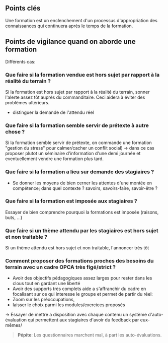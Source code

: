 ## Points clés

Une formation est un enclenchement d'un processus d'appropriation des connaissances qui continuera après le temps de la formation.


## Points de vigilance quand on aborde une formation

Différents cas:

### Que faire si la formation vendue est hors sujet par rapport à la réalité du terrain ?

Si la formation est hors sujet par rapport à la réalité du terrain, sonner l'alerte assez tôt auprès du commanditaire. Ceci aidera à éviter des problèmes ultérieurs.

- distinguer la demande de l'attendu réel

### Que faire si la formation semble servir de prétexte à autre chose ?

Si la formation semble servir de prétexte, on commande une formation "gestion du stress" pour calmer/cacher un conflit social) -> dans ce cas proposer plutot un séminaire d'information d'une demi journée et eventuellement vendre une formation plus tard. 

### Que faire si la formation a lieu sur demande des stagiaires ?
- Se donner les moyens de bien cerner les attentes d'une montée en compétence; dans quel contexte ? savoirs, savoirs-faire, savoir-être ?

### Que faire si la formation est imposée aux stagiaires ?
Essayer de bien comprendre pourquoi la formations est imposée (raisons, buts, ...)

### Que faire si un thème attendu par les stagiaires est hors sujet et non traitable ?

Si un thème attendu est hors sujet et non traitable, l'annoncer très tôt


### Comment proposer des formations proches des besoins du terrain avec un cadre OPCA très figé/strict ?

- Avoir des objectifs pédagogiques assez larges pour rester dans les clous tout en gardant une liberté 
- Avoir des supports très complets aide a s'affranchir du cadre en focalisant sur ce qui interesse le groupe et permet de partir du réel: 
 - Zoom sur les préoccupations, 
 - laisser le choix parmi les modules/exercices proposés

-> Essayer de mettre a disposition avec chaque contenu un système d'auto-évaluation qui permettent aux stagiaires d'avoir du feedback par eux-mêmes/ 


> **Pépite**: Les questionnaires marchent mal, à part les auto-évaluations.
